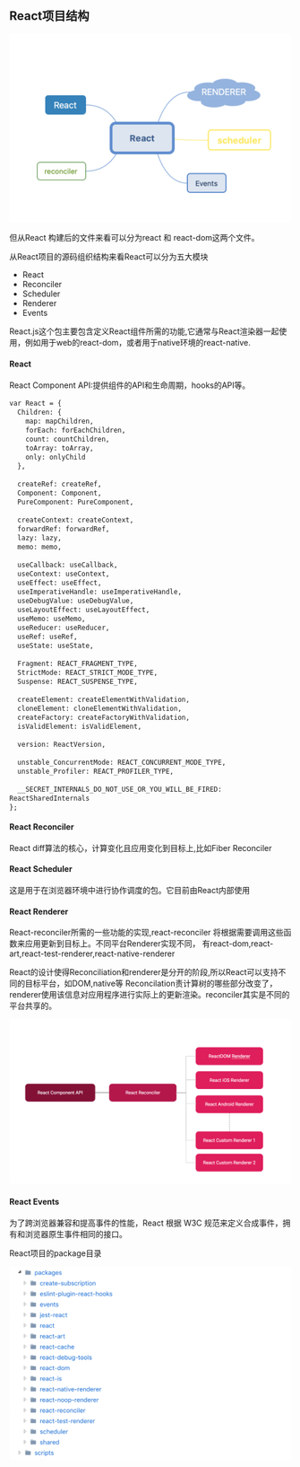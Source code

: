 
## React项目结构

![结构](../images/project01.png)

但从React 构建后的文件来看可以分为react 和 react-dom这两个文件。

从React项目的源码组织结构来看React可以分为五大模块

- React
- Reconciler
- Scheduler
- Renderer
- Events
  


React.js这个包主要包含定义React组件所需的功能,它通常与React渲染器一起使用，例如用于web的react-dom，或者用于native环境的react-native.

#### React

React Component API:提供组件的API和生命周期，hooks的API等。
```
var React = {
  Children: {
    map: mapChildren,
    forEach: forEachChildren,
    count: countChildren,
    toArray: toArray,
    only: onlyChild
  },

  createRef: createRef,
  Component: Component,
  PureComponent: PureComponent,

  createContext: createContext,
  forwardRef: forwardRef,
  lazy: lazy,
  memo: memo,

  useCallback: useCallback,
  useContext: useContext,
  useEffect: useEffect,
  useImperativeHandle: useImperativeHandle,
  useDebugValue: useDebugValue,
  useLayoutEffect: useLayoutEffect,
  useMemo: useMemo,
  useReducer: useReducer,
  useRef: useRef,
  useState: useState,

  Fragment: REACT_FRAGMENT_TYPE,
  StrictMode: REACT_STRICT_MODE_TYPE,
  Suspense: REACT_SUSPENSE_TYPE,

  createElement: createElementWithValidation,
  cloneElement: cloneElementWithValidation,
  createFactory: createFactoryWithValidation,
  isValidElement: isValidElement,

  version: ReactVersion,

  unstable_ConcurrentMode: REACT_CONCURRENT_MODE_TYPE,
  unstable_Profiler: REACT_PROFILER_TYPE,

  __SECRET_INTERNALS_DO_NOT_USE_OR_YOU_WILL_BE_FIRED: ReactSharedInternals
};
```

  #### React Reconciler
  React diff算法的核心，计算变化且应用变化到目标上,比如Fiber Reconciler

####  React Scheduler

这是用于在浏览器环境中进行协作调度的包。它目前由React内部使用


####  React Renderer
  React-reconciler所需的一些功能的实现,react-reconciler 将根据需要调用这些函数来应用更新到目标上。不同平台Renderer实现不同，
  有react-dom,react-art,react-test-renderer,react-native-renderer

  React的设计使得Reconciliation和renderer是分开的阶段,所以React可以支持不同的目标平台，如DOM,native等 Reconcilation责计算树的哪些部分改变了，renderer使用该信息对应用程序进行实际上的更新渲染。reconciler其实是不同的平台共享的。

  ![结构](../images/project02.png)

#### React Events
为了跨浏览器兼容和提高事件的性能，React 根据 W3C 规范来定义合成事件，拥有和浏览器原生事件相同的接口。


React项目的package目录


![结构](../images/project03.png)



